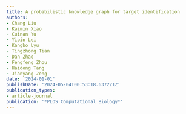 ```yaml
---
title: A probabilistic knowledge graph for target identification
authors:
- Chang Liu
- Kaimin Xiao
- Cuinan Yu
- Yipin Lei
- Kangbo Lyu
- Tingzhong Tian
- Dan Zhao
- Fengfeng Zhou
- Haidong Tang
- Jianyang Zeng
date: '2024-01-01'
publishDate: '2024-05-04T00:53:18.637221Z'
publication_types:
- article-journal
publication: '*PLOS Computational Biology*'
---
```

